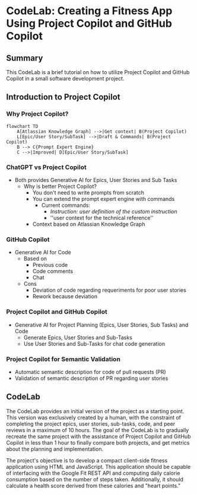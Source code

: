 # CodeLab: Creating a Fitness App Using Project Copilot and GitHub Copilot
## Summary
This CodeLab is a brief tutorial on how to utilize Project Copilot and GitHub Copilot in a small software development project.

## Introduction to Project Copilot

### Why Project Copilot?
```mermaid
flowchart TD
    A[Atlassian Knowledge Graph] -->|Get context| B(Project Copilot)
    L[Epic/User Story/SubTask] -->|Draft & Commands| B(Project Copilot)
    B --> C{Prompt Expert Engine}
    C -->|Improved| D[Epic/User Story/SubTask]
```

### ChatGPT vs Project Copilot 
- Both provides Generative AI for Epics, User Stories and Sub Tasks
    - Why is better Project Copilot?
        - You don't need to write prompts from scratch
        - You can extend the prompt expert engine with commands
            - Current commands:
                - _Instruction: user definition of the custom instruction_
                - '<technical-reference>'user context for the technical reference'</technical-reference>'
        - Context based on Atlassian Knowledge Graph

### GitHub Copilot
- Generative AI for Code
    - Based on 
        - Previous code
        - Code comments
        - Chat
    - Cons
        - Deviation of code regarding requeriments for poor user stories
        - Rework because deviation

### Project Copilot and GitHub Copilot
- Generative AI for Project Planning (Epics, User Stories, Sub Tasks) and Code
    - Generate Epics, User Stories and Sub-Tasks
    - Use User Stories and Sub-Tasks for chat code generation

### Project Copilot for Semantic Validation
- Automatic semantic description for code of pull requests (PR)
- Validation of semantic description of PR regarding user stories

## CodeLab

The CodeLab provides an initial version of the project as a starting point. This version was exclusively created by a human, with the constraint of completing the project epics, user stories, sub-tasks, code, and peer reviews in a maximum of 10 hours.
The goal of the CodeLab is to gradually recreate the same project with the assistance of Project Copilot and GitHub Copilot in less than 1 hour to finally compare both projects, and get metrics about the planning and implementation.

The project's objective is to develop a compact client-side fitness application using HTML and JavaScript. This application should be capable of interfacing with the Google Fit REST API and computing daily calorie consumption based on the number of steps taken. Additionally, it should calculate a health score derived from these calories and "heart points."



